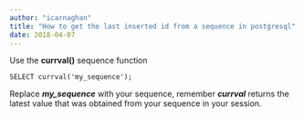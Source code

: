 ```yaml
---
author: "icarnaghan"
title: "How to get the last inserted id from a sequence in postgresql"
date: 2018-04-07
---
```


Use the **currval()** sequence function

```
SELECT currval('my_sequence');
```

Replace **_my\_sequence_** with your sequence, remember _**currval**_ returns the latest value that was obtained from your sequence in your session.
